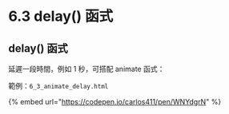 # 6.3 delay() 函式

## delay() 函式

延遲一段時間，例如 1 秒，可搭配 animate 函式：

範例：`6_3_animate_delay.html`

{% embed url="https://codepen.io/carlos411/pen/WNYdgrN" %}


